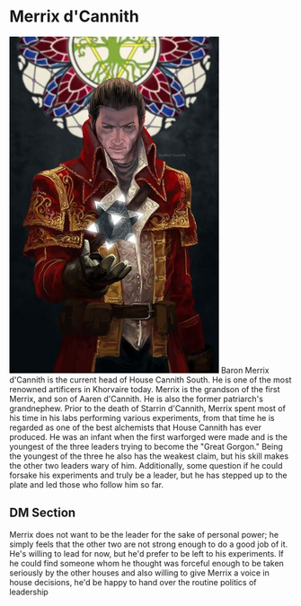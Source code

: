 # Merrix d'Cannith
![](./merrix-dcannith.jpg)
Baron Merrix d'Cannith is the current head of House Cannith South. He is one of the most renowned artificers in Khorvaire today.
Merrix is the grandson of the first Merrix, and son of Aaren d'Cannith. He is also the former patriarch's grandnephew. Prior to the death of Starrin d'Cannith, Merrix spent most of his time in his labs performing various experiments, from that time he is regarded as one of the best alchemists that House Cannith has ever produced. He was an infant when the first warforged were made and is the youngest of the three leaders trying to become the "Great Gorgon." Being the youngest of the three he also has the weakest claim, but his skill makes the other two leaders wary of him. Additionally, some question if he could forsake his experiments and truly be a leader, but he has stepped up to the plate and led those who follow him so far.

## DM Section
Merrix does not want to be the leader for the sake of personal power; he simply feels that the other two are not strong enough to do a good job of it. He's willing to lead for now, but he'd prefer to be left to his experiments. If he could find someone whom he thought was forceful enough to be taken seriously by the other houses and also willing to give Merrix a voice in house decisions, he'd be happy to hand over the routine politics of leadership
